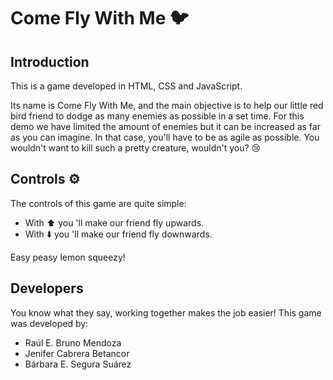 # Come Fly With Me :bird:
## Introduction
This is a game developed in HTML, CSS and JavaScript.

Its name is Come Fly With Me, and the main objective is to help our little red bird friend to dodge as many enemies as possible in a set time. For this demo we have limited the amount of enemies but it can be increased as far as you can imagine. In that case, you'll have to be as agile as possible. You wouldn't want to kill such a pretty creature, wouldn't you? :cry:

## Controls :gear:
The controls of this game are quite simple:

-   With :arrow_up: you 'll make our friend fly upwards.
-   With :arrow_down: you 'll make our friend fly downwards.

Easy peasy lemon squeezy!

## Developers
You know what they say, working together makes the job easier! This game was developed by:
-   Raúl E. Bruno Mendoza
-   Jenifer Cabrera Betancor
-   Bárbara E. Segura Suárez

